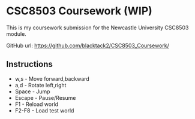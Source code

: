 # CSC8503 Coursework (WIP)

This is my coursework submission for the Newcastle University CSC8503 module.

GitHub url: https://github.com/blacktack2/CSC8503_Coursework/

## Instructions

- w,s - Move forward,backward
- a,d - Rotate left,right
- Space - Jump
- Escape - Pause/Resume
- F1 - Reload world
- F2-F8 - Load test world
